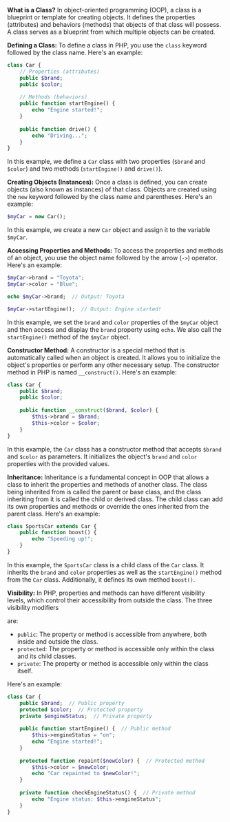 **What is a Class?**
In object-oriented programming (OOP), a class is a blueprint or template for creating objects. It defines the properties (attributes) and behaviors (methods) that objects of that class will possess. A class serves as a blueprint from which multiple objects can be created.

**Defining a Class:**
To define a class in PHP, you use the `class` keyword followed by the class name. Here's an example:

```php
class Car {
    // Properties (attributes)
    public $brand;
    public $color;
    
    // Methods (behaviors)
    public function startEngine() {
        echo "Engine started!";
    }
    
    public function drive() {
        echo "Driving...";
    }
}
```

In this example, we define a `Car` class with two properties (`$brand` and `$color`) and two methods (`startEngine()` and `drive()`).

**Creating Objects (Instances):**
Once a class is defined, you can create objects (also known as instances) of that class. Objects are created using the `new` keyword followed by the class name and parentheses. Here's an example:

```php
$myCar = new Car();
```

In this example, we create a new `Car` object and assign it to the variable `$myCar`.

**Accessing Properties and Methods:**
To access the properties and methods of an object, you use the object name followed by the arrow (`->`) operator. Here's an example:

```php
$myCar->brand = "Toyota";
$myCar->color = "Blue";

echo $myCar->brand;  // Output: Toyota

$myCar->startEngine();  // Output: Engine started!
```

In this example, we set the `brand` and `color` properties of the `$myCar` object and then access and display the `brand` property using `echo`. We also call the `startEngine()` method of the `$myCar` object.

**Constructor Method:**
A constructor is a special method that is automatically called when an object is created. It allows you to initialize the object's properties or perform any other necessary setup. The constructor method in PHP is named `__construct()`. Here's an example:

```php
class Car {
    public $brand;
    public $color;
    
    public function __construct($brand, $color) {
        $this->brand = $brand;
        $this->color = $color;
    }
}
```

In this example, the `Car` class has a constructor method that accepts `$brand` and `$color` as parameters. It initializes the object's `brand` and `color` properties with the provided values.

**Inheritance:**
Inheritance is a fundamental concept in OOP that allows a class to inherit the properties and methods of another class. The class being inherited from is called the parent or base class, and the class inheriting from it is called the child or derived class. The child class can add its own properties and methods or override the ones inherited from the parent class. Here's an example:

```php
class SportsCar extends Car {
    public function boost() {
        echo "Speeding up!";
    }
}
```

In this example, the `SportsCar` class is a child class of the `Car` class. It inherits the `brand` and `color` properties as well as the `startEngine()` method from the `Car` class. Additionally, it defines its own method `boost()`.

**Visibility:**
In PHP, properties and methods can have different visibility levels, which control their accessibility from outside the class. The three visibility modifiers

 are:
- `public`: The property or method is accessible from anywhere, both inside and outside the class.
- `protected`: The property or method is accessible only within the class and its child classes.
- `private`: The property or method is accessible only within the class itself.

Here's an example:

```php
class Car {
    public $brand;  // Public property
    protected $color;  // Protected property
    private $engineStatus;  // Private property
    
    public function startEngine() {  // Public method
        $this->engineStatus = "on";
        echo "Engine started!";
    }
    
    protected function repaint($newColor) {  // Protected method
        $this->color = $newColor;
        echo "Car repainted to $newColor!";
    }
    
    private function checkEngineStatus() {  // Private method
        echo "Engine status: $this->engineStatus";
    }
}
```
